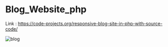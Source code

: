 # Blog_Website_php

Link : https://code-projects.org/responsive-blog-site-in-php-with-source-code/

![blog](https://user-images.githubusercontent.com/84727061/194533605-b8099d6c-d4dd-4a2c-9f57-f37240ef2f9a.PNG)
